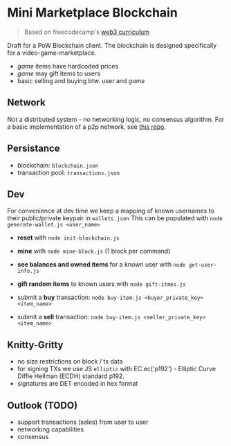 # Mini Marketplace Blockchain

> Based on freecodecamp's [web3 curriculum](https://web3.freecodecamp.org/web3)


Draft for a PoW Blockchain client. The blockchain is designed specifically for a video-game-marketplace.

- *game* items have hardcoded prices
- *game* may gift items to users
- basic selling and buying btw. user and *game*

## Network

Not a distributed system - no networking logic, no consensus algorithm.
For a basic implementation of a p2p network, see [this repo](https://github.com/dvinubius/basic-p2p-network).

## Persistance
- blockchain: `blockchain.json`
- transaction pool: `transactions.json`

## Dev
For convenience at dev time we keep a mapping of known usernames to their public/private keypair in `wallets.json`
This can be populated with `node generate-wallet.js <user_name>`

- **reset** with `node init-blockchain.js`
- **mine** with `node mine-block.js` (1 block per command)
- **see balances and owned items** for a known user with `node get-user-info.js`


- **gift random items** to known users with `node gift-itmes.js`


- submit a **buy** transaction: `node buy-item.js <buyer_private_key> <item_name>`
- submit a **sell** transaction: `node buy-item.js <seller_private_key> <item_name>`

## Knitty-Gritty
- no size restrictions on block / tx data
- for signing TXs we use JS `elliptic` with EC.ec('p192') - Elliptic Curve Diffie Hellman (ECDH) standard p192.
- signatures are DET encoded in hex format

## Outlook (TODO)
- support transactions (sales) from user to user
- networking capabilities
- consensus
